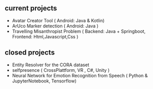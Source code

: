 ## current projects
- Avatar Creator Tool ( Android: Java & Kotlin)
- ArUco Marker detection ( Android: Java )
- Travelling Misanthropist Problem ( Backend: Java + Springboot, Frontend: Html,Javascript,Css )

## closed projects
- Entity Resolver for the CORA dataset
- selfpresence ( CrossPlattform, VR , C#, Unity )
- Neural Network for Emotion Recognition from Speech ( Python & JupyterNotebook, Tensorflow)
